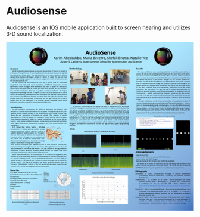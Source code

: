# Audiosense
Audiosense is an IOS mobile application built to screen hearing and utilizes 3-D sound localization.

![Alt text](./audiosense_poster.png?raw=true "Audiosense Poster")
